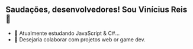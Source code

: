 ## Saudações, desenvolvedores! Sou Vinícius Reis 👋

- 🌱 Atualmente estudando JavaScript & C#...
- 👯 Desejaria colaborar com projetos web or game dev.
